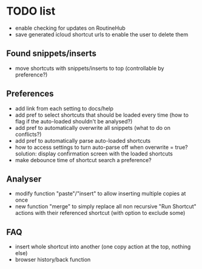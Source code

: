 # TODO list

* enable checking for updates on RoutineHub
* save generated icloud shortcut urls to enable the user to delete them

## Found snippets/inserts
* move shortcuts with snippets/inserts to top (controllable by preference?)

## Preferences
* add link from each setting to docs/help
* add pref to select shortcuts that should be loaded every time (how to flag if the auto-loaded shouldn't be analysed?)
* add pref to automatically overwrite all snippets (what to do on conflicts?)
* add pref to automatically parse auto-loaded shortcuts
* how to access settings to turn auto-parse off when overwrite = true?  
  solution: display confirmation screen with the loaded shortcuts
* make debounce time of shortcut search a preference?

## Analyser
* modify function "paste"/"insert" to allow inserting multiple copies at once
* new function "merge" to simply replace all non recursive "Run Shortcut" actions with their referenced shortcut (with option to exclude some)

## FAQ
* insert whole shortcut into another (one copy action at the top, nothing else)
* browser history/back function
